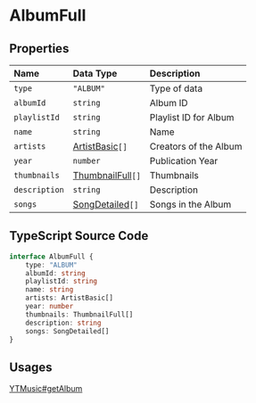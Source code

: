 # AlbumFull

## Properties

| Name          | Data Type                                 | Description           |
| :------------ | :---------------------------------------- | :-------------------- |
| `type`        | `"ALBUM"`                                 | Type of data          |
| `albumId`     | `string`                                  | Album ID              |
| `playlistId`  | `string`                                  | Playlist ID for Album |
| `name`        | `string`                                  | Name                  |
| `artists`     | [ArtistBasic](./ArtistBasic.html)`[]`     | Creators of the Album |
| `year`        | `number`                                  | Publication Year      |
| `thumbnails`  | [ThumbnailFull](./ThumbnailFull.html)`[]` | Thumbnails            |
| `description` | `string`                                  | Description           |
| `songs`       | [SongDetailed](./SongDetailed.html)`[]`   | Songs in the Album    |

## TypeScript Source Code

```ts
interface AlbumFull {
	type: "ALBUM"
	albumId: string
	playlistId: string
	name: string
	artists: ArtistBasic[]
	year: number
	thumbnails: ThumbnailFull[]
	description: string
	songs: SongDetailed[]
}
```

## Usages

[YTMusic#getAlbum](../ytmusic/getAlbum.md)

